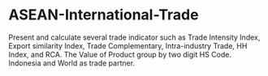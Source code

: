 # ASEAN-International-Trade
Present and calculate several trade indicator such as Trade Intensity Index, Export similarity Index, Trade Complementary, Intra-industry Trade, HH Index, and RCA. The Value of Product group by two digit HS Code. Indonesia and World as trade partner.
